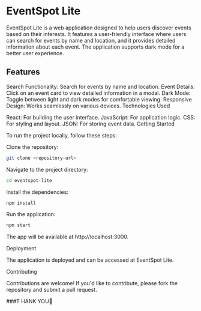 # EventSpot Lite

EventSpot Lite is a web application designed to help users discover events based on their interests. It features a user-friendly interface where users can search for events by name and location, and it provides detailed information about each event. The application supports dark mode for a better user experience.

## Features

Search Functionality: Search for events by name and location.
Event Details: Click on an event card to view detailed information in a modal.
Dark Mode: Toggle between light and dark modes for comfortable viewing.
Responsive Design: Works seamlessly on various devices.
Technologies Used

React: For building the user interface.
JavaScript: For application logic.
CSS: For styling and layout.
JSON: For storing event data.
Getting Started

To run the project locally, follow these steps:

Clone the repository:
```bash
git clone <repository-url>
```
Navigate to the project directory:
```bash
cd eventspot-lite
```
Install the dependencies:
```bash
npm install
```
Run the application:
```bash
npm start
```
The app will be available at http://localhost:3000.


Deployment

The application is deployed and can be accessed at EventSpot Lite.

Contributing

Contributions are welcome! If you'd like to contribute, please fork the repository and submit a pull request.

###T HANK YOU🙂
